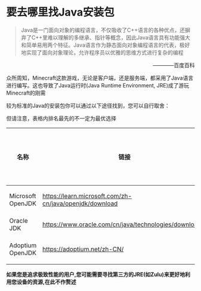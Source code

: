 # 要去哪里找Java安装包

> Java是一门面向对象的编程语言，不仅吸收了C++语言的各种优点，还摒弃了C++里难以理解的多继承、指针等概念，因此Java语言具有功能强大和简单易用两个特征。Java语言作为静态面向对象编程语言的代表，极好地实现了面向对象理论，允许程序员以优雅的思维方式进行复杂的编程

<p style="text-align: right;">————百度百科</p>

众所周知，Minecraft这款游戏，无论是客户端，还是服务端，都采用了Java语言进行编写。这也导致了Java运行时(Java Runtime Environment, JRE)成了游玩Minecraft的刚需

较为标准的Java的安装包你可以通过以下途径找到，您可以自行取舍：

但请注意，表格内排名最先的不一定为最优选择

|名称|链接|下载速度|需要登录/注册|
|---|---|---|---|
|Microsoft OpenJDK|<https://learn.microsoft.com/zh-cn/java/openjdk/download>|较快|不需要|
|Oracle JDK|<https://www.oracle.com/cn/java/technologies/downloads/>|适中|需要|
|Adoptium OpenJDK|<https://adoptium.net/zh-CN/>|慢|不需要|

**如果您是追求极致性能的用户,您可能需要寻找第三方的JRE(如Zulu)来更好地利用您设备的资源,在此不作赘述**